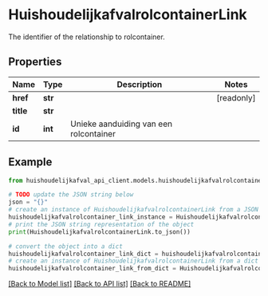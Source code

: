 # HuishoudelijkafvalrolcontainerLink

The identifier of the relationship to rolcontainer.

## Properties

Name | Type | Description | Notes
------------ | ------------- | ------------- | -------------
**href** | **str** |  | [readonly] 
**title** | **str** |  | 
**id** | **int** | Unieke aanduiding van een rolcontainer | 

## Example

```python
from huishoudelijkafval_api_client.models.huishoudelijkafvalrolcontainer_link import HuishoudelijkafvalrolcontainerLink

# TODO update the JSON string below
json = "{}"
# create an instance of HuishoudelijkafvalrolcontainerLink from a JSON string
huishoudelijkafvalrolcontainer_link_instance = HuishoudelijkafvalrolcontainerLink.from_json(json)
# print the JSON string representation of the object
print(HuishoudelijkafvalrolcontainerLink.to_json())

# convert the object into a dict
huishoudelijkafvalrolcontainer_link_dict = huishoudelijkafvalrolcontainer_link_instance.to_dict()
# create an instance of HuishoudelijkafvalrolcontainerLink from a dict
huishoudelijkafvalrolcontainer_link_from_dict = HuishoudelijkafvalrolcontainerLink.from_dict(huishoudelijkafvalrolcontainer_link_dict)
```
[[Back to Model list]](../README.md#documentation-for-models) [[Back to API list]](../README.md#documentation-for-api-endpoints) [[Back to README]](../README.md)


